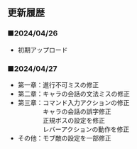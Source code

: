 ## 更新履歴
### ■2024/04/26
<ul>
<li>初期アップロード</li>
</ul>

### ■2024/04/27
<ul>
<li>第一章：進行不可ミスの修正</li>
<li>第二章：キャラの会話の文法ミスの修正</li>
<li>第三章：コマンド入力アクションの修正<br>　　　　キャラの会話の誤字修正<br>　　　　正規ボスの設定を修正<br>　　　　レバーアクションの動作を修正</li>
<li>その他：モブ敵の設定を一部修正</li>
</ul>
